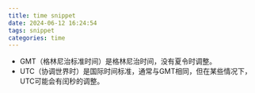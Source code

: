 ```yaml
---
title: time snippet
date: 2024-06-12 16:24:54
tags: snippet
categories: time
---
```


- GMT（格林尼治标准时间）是格林尼治时间，没有夏令时调整。
- UTC（协调世界时）是国际时间标准，通常与GMT相同，但在某些情况下，UTC可能会有闰秒的调整。
